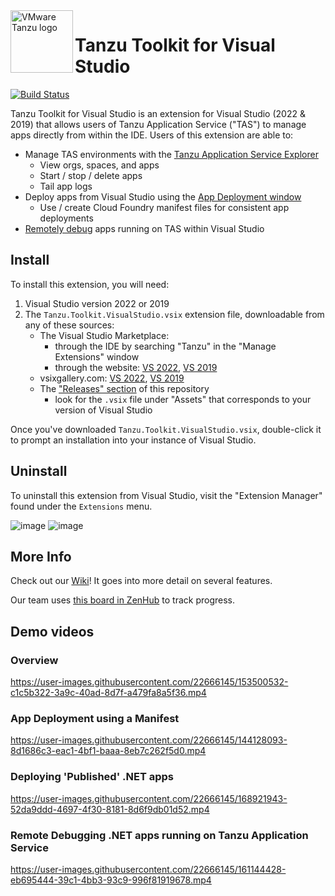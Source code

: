 <img src="https://dtb5pzswcit1e.cloudfront.net/assets/images/product_logos/icon_elastic-runtime_1586547456.png" alt="VMware Tanzu logo" height="100" align="left"/>

# Tanzu Toolkit for Visual Studio

[![Build Status](https://dev.azure.com/TanzuDevX/DevX/_apis/build/status/Build%2C%20Test%20%26%20Package%20VSIX?branchName=main)](https://dev.azure.com/TanzuDevX/DevX/_build/latest?definitionId=3&branchName=main)

Tanzu Toolkit for Visual Studio is an extension for Visual Studio (2022 & 2019) that allows users of Tanzu Application Service ("TAS") to manage apps directly from within the IDE. Users of this extension are able to:

- Manage TAS environments with the [Tanzu Application Service Explorer](https://github.com/vmware-tanzu/tanzu-toolkit-for-visual-studio/wiki/Tanzu-Application-Service-Explorer)
  - View orgs, spaces, and apps
  - Start / stop / delete apps
  - Tail app logs
- Deploy apps from Visual Studio using the [App Deployment window](https://github.com/vmware-tanzu/tanzu-toolkit-for-visual-studio/wiki/App-Deployment-Window)
  - Use / create Cloud Foundry manifest files for consistent app deployments
- [Remotely debug](https://github.com/vmware-tanzu/tanzu-toolkit-for-visual-studio/wiki/Remote-Debugging-TAS-Apps) apps running on TAS within Visual Studio

## Install
To install this extension, you will need:
  1. Visual Studio version 2022 or 2019
  2. The `Tanzu.Toolkit.VisualStudio.vsix` extension file, downloadable from any of these sources:
      - The Visual Studio Marketplace:
        - through the IDE by searching "Tanzu" in the "Manage Extensions" window
        - through the website: [VS 2022](https://marketplace.visualstudio.com/items?itemName=TanzuNETExperience.TanzuToolkitForVisualStudio2022), [VS 2019](https://marketplace.visualstudio.com/items?itemName=TanzuNETExperience.TanzuToolkitForVisualStudio2019)
      - vsixgallery.com: [VS 2022](https://www.vsixgallery.com/extension/TanzuToolkitForVisualStudio2022.ff7b6f3e-0410-4ff9-a40a-a719ee9da901), [VS 2019](https://www.vsixgallery.com/extension/TanzuToolkitForVisualStudio2019.ff7b6f3e-0410-4ff9-a40a-a719ee9da901)
      - The ["Releases" section](https://github.com/vmware-tanzu/tanzu-toolkit-for-visual-studio/releases) of this repository
        - look for the `.vsix` file under "Assets" that corresponds to your version of Visual Studio

Once you've downloaded `Tanzu.Toolkit.VisualStudio.vsix`, double-click it to prompt an installation into your instance of Visual Studio.

## Uninstall
To uninstall this extension from Visual Studio, visit the "Extension Manager" found under the `Extensions` menu.

![image](https://user-images.githubusercontent.com/22666145/168169965-14855a9f-2f8c-458e-ad24-d50f1d8f1b24.png)
![image](https://user-images.githubusercontent.com/22666145/168169970-969cf089-2028-433c-82d5-55a67afb7fd0.png)

## More Info
Check out our [Wiki](https://github.com/vmware-tanzu/tanzu-toolkit-for-visual-studio/wiki)! It goes into more detail on several features.

Our team uses [this board in ZenHub](https://app.zenhub.com/workspaces/net-dev-x---visual-studio-extensions-604161e65a9f390012665e4d/board?repos=327998348) to track progress.

## Demo videos

### Overview

https://user-images.githubusercontent.com/22666145/153500532-c1c5b322-3a9c-40ad-8d7f-a479fa8a5f36.mp4

### App Deployment using a Manifest

https://user-images.githubusercontent.com/22666145/144128093-8d1686c3-eac1-4bf1-baaa-8eb7c262f5d0.mp4

### Deploying 'Published' .NET apps

https://user-images.githubusercontent.com/22666145/168921943-52da9ddd-4697-4f30-8181-8d6f9db01d52.mp4

### Remote Debugging .NET apps running on Tanzu Application Service

https://user-images.githubusercontent.com/22666145/161144428-eb695444-39c1-4bb3-93c9-996f81919678.mp4

